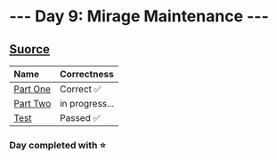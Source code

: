# --- Day 9: Mirage Maintenance ---

## [Suorce](http://adventofcode.com/2023/day/9)

| Name                                                                                      | Correctness    |
| :---------------------------------------------------------------------------------------- | :------------- |
| [Part One](https://github.com/ssynowiec/AdventOfCode/blob/main/2023/Day%2009/part-one.ts) | Correct ✅     |
| [Part Two](https://github.com/ssynowiec/AdventOfCode/blob/main/2023/Day%2009/part-two.ts) | in progress... |
| [Test](https://github.com/ssynowiec/AdventOfCode/blob/main/2023/Day%2009/index.test.ts)   | Passed ✅      |

### Day completed with ⭐
